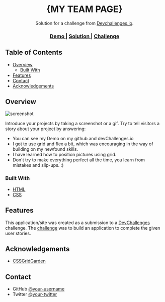 <h1 align="center">{MY TEAM PAGE}</h1>

<div align="center">
   Solution for a challenge from  <a href="http://devchallenges.io" target="_blank">Devchallenges.io</a>.
</div>

<div align="center">
  <h3>
    <a href="https://www.loom.com/share/7250ab55d6a5404c8a7269c1c8d82a20?sharedAppSource=personal_library">
      Demo
    </a>
    <span> | </span>
    <a href="">
      Solution
    </a>
    <span> | </span>
    <a href="https://devchallenges.io/challenges/hhmesazsqgKXrTkYkt0U">
      Challenge
    </a>
  </h3>
</div>

## Table of Contents

- [Overview](#overview)
  - [Built With](#built-with)
- [Features](#features)
- [Contact](#contact)
- [Acknowledgements](#acknowledgements)

## Overview

![screenshot](https://i.imgur.com/iRQi6nM.jpg)

Introduce your projects by taking a screenshot or a gif. Try to tell visitors a story about your project by answering:

- You can see my Demo on my github and devChallenges.io
- I got to use grid and flex a bit, which was encouraging in the way of building on my newfound skills.
- I have learned how to position pictures using grid.
- Don't try to make everything perfect all the time, you learn from mistakes and slip-ups. :)

### Built With

- [HTML](https://html.com/)
- [CSS](https://html.com/css/)

## Features

This application/site was created as a submission to a [DevChallenges](https://devchallenges.io/challenges) challenge. The [challenge](https://devchallenges.io/challenges/hhmesazsqgKXrTkYkt0U) was to build an application to complete the given user stories.


## Acknowledgements

- [CSSGridGarden](https://cssgridgarden.com/)

## Contact

- GitHub [@your-username](https://github.com/Motlakz)
- Twitter [@your-twitter](https://twitter.com/MotlalepulaSel6)
